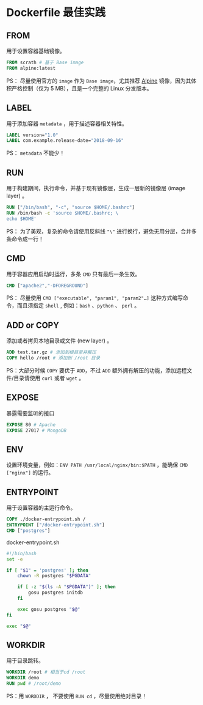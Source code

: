 # Dockerfile 最佳实践

## FROM

用于设置容器基础镜像。

```Dockerfile
FROM scrath # 基于 Base image
FROM alpine:latest
```

PS： 尽量使用官方的 `image` 作为 `Base image`，尤其推荐 [Alpine][alpine] 镜像，因为其体积严格控制（仅为 5 MB），且是一个完整的 Linux 分发版本。

## LABEL

用于添加容器 `metadata` ，用于描述容器相关特性。

```Dockerfile
LABEL version="1.0"
LABEL com.example.release-date="2018-09-16"
```

PS： `metadata` 不能少！

## RUN

用于构建期间，执行命令，并基于现有镜像层，生成一层新的镜像层 (image layer) 。

```Dockerfile
RUN ["/bin/bash", "-c", "source $HOME/.bashrc"]
RUN /bin/bash -c 'source $HOME/.bashrc; \
echo $HOME'
```

PS： 为了美观，复杂的命令请使用反斜线 `"\"` 进行换行，避免无用分层，合并多条命令成一行！

## CMD

用于容器应用启动时运行，多条 `CMD` 只有最后一条生效。

```Dockerfile
CMD ["apache2","-DFOREGROUND"]
```

PS： 尽量使用 `CMD ["executable", "param1", "param2"…]` 这种方式编写命令，而且须指定 `shell` , 例如：`bash` 、`python` 、 `perl` 。

## ADD or COPY

添加或者拷贝本地目录或文件 (new layer) 。

```Dockerfile
ADD test.tar.gz # 添加到根目录并解压
COPY hello /root # 添加到 /root 目录
```

PS：大部分时候 `COPY` 要优于 `ADD`，不过 `ADD` 额外拥有解压的功能，添加远程文件/目录请使用 `curl` 或者 `wget` 。

## EXPOSE

暴露需要监听的接口

```Dockerfile
EXPOSE 80 # Apache
EXPOSE 27017 # MongoDB
```

## ENV

设置环境变量，例如：`ENV PATH /usr/local/nginx/bin:$PATH` ，能确保 `CMD ["nginx"]` 的运行。

## ENTRYPOINT

用于设置容器的主运行命令。

```Dockerfile
COPY ./docker-entrypoint.sh /
ENTRYPOINT ["/docker-entrypoint.sh"]
CMD ["postgres"]
```

docker-entrypoint.sh

```sh
#!/bin/bash
set -e

if [ "$1" = 'postgres' ]; then
    chown -R postgres "$PGDATA"

    if [ -z "$(ls -A "$PGDATA")" ]; then
        gosu postgres initdb
    fi

    exec gosu postgres "$@"
fi

exec "$@"

```

## WORKDIR

用于目录跳转。

```Dockerfile
WORKDIR /root # 相当于cd /root
WORKDIR demo
RUN pwd # /root/demo
```

PS：用 `WORDDIR` ， 不要使用 `RUN cd` ，尽量使用绝对目录！

[alpine]: https://hub.docker.com/_/alpine/